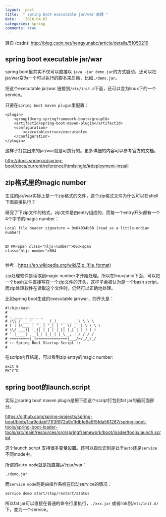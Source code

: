 ```yaml
---
layout:  post
title:  " spring boot executable jar/war 原理 "
date:    2016-04-03
categories: spring 
comments: true
---
```

转自 (csdn): http://blog.csdn.net/hengyunabc/article/details/51050219
<div class="markdown_views">
 <h2 id="spring-boot-executable-jarwar">spring boot executable jar/war</h2> 
 <p>spring boot里其实不仅可以直接以 <code>java -jar demo.jar</code>的方式启动，还可以把jar/war变为一个可以执行的脚本来启动，比如<code>./demo.jar</code>。</p> 
 <p>把这个executable jar/war 链接到<code>/etc/init.d</code>下面，还可以变为linux下的一个service。</p> 
 <p>只要在<code>spring boot maven plugin</code>里配置：</p> 
 <pre class="prettyprint"><code class="language-xml hljs "><span class="hljs-tag">&lt;<span class="hljs-title">plugin</span>&gt;</span>
    <span class="hljs-tag">&lt;<span class="hljs-title">groupId</span>&gt;</span>org.springframework.boot<span class="hljs-tag">&lt;/<span class="hljs-title">groupId</span>&gt;</span>
    <span class="hljs-tag">&lt;<span class="hljs-title">artifactId</span>&gt;</span>spring-boot-maven-plugin<span class="hljs-tag">&lt;/<span class="hljs-title">artifactId</span>&gt;</span>
    <span class="hljs-tag">&lt;<span class="hljs-title">configuration</span>&gt;</span>
        <span class="hljs-tag">&lt;<span class="hljs-title">executable</span>&gt;</span>true<span class="hljs-tag">&lt;/<span class="hljs-title">executable</span>&gt;</span>
    <span class="hljs-tag">&lt;/<span class="hljs-title">configuration</span>&gt;</span>
<span class="hljs-tag">&lt;/<span class="hljs-title">plugin</span>&gt;</span></code></pre> 
 <p>这样子打包出来的jar/war就是可执行的。更多详细的内容可以参考官方的文档。</p> 
 <p><a href="http://docs.spring.io/spring-boot/docs/current/reference/htmlsingle/#deployment-install">http://docs.spring.io/spring-boot/docs/current/reference/htmlsingle/#deployment-install</a></p> 
 <h2 id="zip格式里的magic-number">zip格式里的magic number</h2> 
 <p>生成的jar/war实际上是一个zip格式的文件，这个zip格式文件为什么可以在shell下面直接执行？</p> 
 <p>研究了下zip文件的格式。zip文件是由entry组成的，而每一个entry开头都有一个4个字节的magic number：</p> 
 <pre class="prettyprint"><code class=" hljs livecodeserver">Local <span class="hljs-built_in">file</span> header signature = <span class="hljs-number">0x04034b50</span> (<span class="hljs-built_in">read</span> <span class="hljs-keyword">as</span> <span class="hljs-operator">a</span> little-endian <span class="hljs-built_in">number</span>)

即 PK\<span class="hljs-number">003</span>\<span class="hljs-number">004</span></code></pre> 
 <p>参考：<a href="https://en.wikipedia.org/wiki/Zip_(file_format)">https://en.wikipedia.org/wiki/Zip_(file_format)</a></p> 
 <p>zip处理软件是读取到magic number才开始处理。所以在linux/unix下面，可以把一个bash文件直接写在一个zip文件的开头，这样子会被认为是一个bash script。 而zip处理软件在读取这个文件时，仍然可以正确地处理。</p> 
 <p>比如spring boot生成的executable jar/war，的开头是：</p> 
 <pre class="prettyprint"><code class="language-bash hljs "><span class="hljs-shebang">#!/bin/bash</span>
<span class="hljs-comment">#</span>
<span class="hljs-comment"># . ____ _ __ _ _</span>
<span class="hljs-comment"># /\\ / ___'_ __ _ _(_)_ __ __ _ \ \ \ \</span>
<span class="hljs-comment"># ( ( )\___ | '_ | '_| | '_ \/ _` | \ \ \ \</span>
<span class="hljs-comment"># \\/ ___)| |_)| | | | | || (_| | ) ) ) )</span>
<span class="hljs-comment"># ' |____| .__|_| |_|_| |_\__, | / / / /</span>
<span class="hljs-comment"># =========|_|==============|___/=/_/_/_/</span>
<span class="hljs-comment"># :: Spring Boot Startup Script ::</span>
<span class="hljs-comment">#</span></code></pre> 
 <p>在script内容结尾，可以看到zip entry的magic number:</p> 
 <pre class="prettyprint"><code class=" hljs mathematica">exit <span class="hljs-number">0</span>
PK^<span class="hljs-keyword">C</span>^<span class="hljs-keyword">D</span></code></pre> 
 <h2 id="spring-boot的launchscript">spring boot的launch.script</h2> 
 <p>实际上spring boot maven plugin是把下面这个script打包到fat jar的最前面部分。</p> 
 <p><a href="https://github.com/spring-projects/spring-boot/blob/1ca9cdabf71f3f972a9c1fdbfe9a9f5fda561287/spring-boot-tools/spring-boot-loader-tools/src/main/resources/org/springframework/boot/loader/tools/launch.script">https://github.com/spring-projects/spring-boot/blob/1ca9cdabf71f3f972a9c1fdbfe9a9f5fda561287/spring-boot-tools/spring-boot-loader-tools/src/main/resources/org/springframework/boot/loader/tools/launch.script</a> </p> 
 <p>这个launch.script 支持很多变量设置。还可以自动识别是处于<code>auto</code>还是<code>service</code>不同mode中。</p> 
 <p>所谓的<code>auto mode</code>就是指直接运行jar/war：</p> 
 <pre class="prettyprint"><code class="language-bash hljs ">./demo.jar</code></pre> 
 <p>而<code>service mode</code>则是由操作系统在启动service的情况：</p> 
 <pre class="prettyprint"><code class="language-bash hljs ">service demo start/stop/restart/status</code></pre> 
 <p>所以fat jar可以直接在普通的命令行里执行，<code>./xxx.jar</code> 或者link到<code>/etc/init.d/</code>下，变为一个service。</p>
</div>